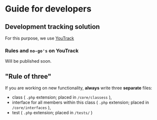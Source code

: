 # Guide for developers

## Development tracking solution
For this purpose, we use [YouTrack](http://awslabspl.myjetbrains.com)

### Rules and `no-go's` on YouTrack
Will be published soon.

## "Rule of three"
If you are working on new functionality, **always** write three **separate** files:
* class ( `.php` extension; placed in `/core/classess` ),
* interface for all members within this class ( `.php` extension; placed in `/core/interfaces` ),
* test ( `.php` extension; placed in `/tests/` )